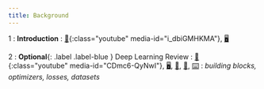 ```yaml
---
title: Background
---
```


1
: **Introduction**
: [🎥](#media-popup){:class="youtube" media-id="i_dbiGMHKMA"}, [🖥️️](https://docs.google.com/presentation/d/1vP4s1oxomdg3uU5PiV5EnSaiA6kSNcMxtI3L9wRhubQ/edit?usp=sharing)

2
: **Optional**{: .label .label-blue } Deep Learning Review
: [🎥](#media-popup){:class="youtube" media-id="CDmc6-QyNwI"}, [🖥️](https://docs.google.com/presentation/d/15yMNlkWAL5cuSHHZe1gy2sM8zcN8gHk9iBVzKKvS9zw/edit?usp=sharing), [📖](https://github.com/centerforaisafety/Intro_to_ML_Safety/blob/master/Deep%20Learning%20Review/main.md), [📝](https://drive.google.com/file/d/1pGSXbv68aHJ-ThLUZzH4D2tzPNaFhVqF/view?usp=sharing), [⌨️](https://colab.research.google.com/drive/1AEUEhqVmS4PFl3hPMzs2qPvn38twrQh3?copy)
: _building blocks, optimizers, losses, datasets_
